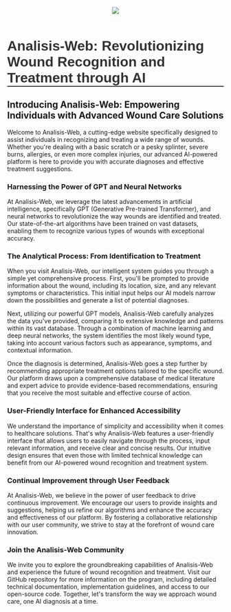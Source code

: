    <header>
  <img src="https://media.discordapp.net/attachments/735810937348423730/1116740681667461221/logo.png?width=810&height=405">
</header>
<h1 style="font-family: Arial, sans-serif; font-size: 32px; color: #333; border-bottom: 2px solid #333;">Analisis-Web: Revolutionizing Wound Recognition and Treatment through AI</h1>
  <h2>Introducing Analisis-Web: Empowering Individuals with Advanced Wound Care Solutions</h2>
  <p>Welcome to Analisis-Web, a cutting-edge website specifically designed to assist individuals in recognizing and treating a wide range of wounds. Whether you're dealing with a basic scratch or a pesky splinter, severe burns, allergies, or even more complex injuries, our advanced AI-powered platform is here to provide you with accurate diagnoses and effective treatment suggestions.</p>
  <h3>Harnessing the Power of GPT and Neural Networks</h3>
  <p>At Analisis-Web, we leverage the latest advancements in artificial intelligence, specifically GPT (Generative Pre-trained Transformer), and neural networks to revolutionize the way wounds are identified and treated. Our state-of-the-art algorithms have been trained on vast datasets, enabling them to recognize various types of wounds with exceptional accuracy.</p>
  <h3>The Analytical Process: From Identification to Treatment</h3>
  <p>When you visit Analisis-Web, our intelligent system guides you through a simple yet comprehensive process. First, you'll be prompted to provide information about the wound, including its location, size, and any relevant symptoms or characteristics. This initial input helps our AI models narrow down the possibilities and generate a list of potential diagnoses.</p>
  <p>Next, utilizing our powerful GPT models, Analisis-Web carefully analyzes the data you've provided, comparing it to extensive knowledge and patterns within its vast database. Through a combination of machine learning and deep neural networks, the system identifies the most likely wound type, taking into account various factors such as appearance, symptoms, and contextual information.</p>
  <p>Once the diagnosis is determined, Analisis-Web goes a step further by recommending appropriate treatment options tailored to the specific wound. Our platform draws upon a comprehensive database of medical literature and expert advice to provide evidence-based recommendations, ensuring that you receive the most suitable and effective course of action.</p>
  <h3>User-Friendly Interface for Enhanced Accessibility</h3>
  <p>We understand the importance of simplicity and accessibility when it comes to healthcare solutions. That's why Analisis-Web features a user-friendly interface that allows users to easily navigate through the process, input relevant information, and receive clear and concise results. Our intuitive design ensures that even those with limited technical knowledge can benefit from our AI-powered wound recognition and treatment system.</p>
  <h3>Continual Improvement through User Feedback</h3>
  <p>At Analisis-Web, we believe in the power of user feedback to drive continuous improvement. We encourage our users to provide insights and suggestions, helping us refine our algorithms and enhance the accuracy and effectiveness of our platform. By fostering a collaborative relationship with our user community, we strive to stay at the forefront of wound care innovation.</p>
  <h3>Join the Analisis-Web Community</h3>
  <p>We invite you to explore the groundbreaking capabilities of Analisis-Web and experience the future of wound recognition and treatment. Visit our GitHub repository for more information on the program, including detailed technical documentation, implementation guidelines, and access to our open-source code. Together, let's transform the way we approach wound care, one AI diagnosis at a time.</p>



